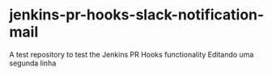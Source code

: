 # jenkins-pr-hooks-slack-notification-mail
A test repository to test the Jenkins PR Hooks functionality
Editando uma segunda linha
